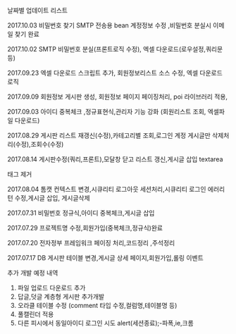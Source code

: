 날짜별 업데이트 리스트

2017.10.03
비밀번호 찾기 SMTP 전송용 bean 계정정보 수정 ,비밀번호 분실시 이메일 찾기 완료

2017.10.02
SMTP 비밀번호 분실(프론트로직 수정), 엑셀 다운로드(로우설정,쿼리문 등) 

2017.09.23
엑셀 다운로드 스크립트 추가, 회원정보리스트 소스 수정, 엑셀 다운로드 로직 

2017.09.09
회원정보 게시판 생성, 회원정보 페이지 페이징처리, poi 라이브러리 적용,

2017.09.03
아이디 중복체크 ,정규표현식,관리자 기능 강화 (회원리스트 조회, 엑셀파일 다운로드)

2017.08.29
게시판 리스트 재갱신(수정),카테고리별 조회,로그인 계정 게시글만 삭제처리(수정),조회수(수정)

2017.08.14
게시판수정(쿼리,프론트),모달창 닫고 리스트 갱신,게시글 삽입 textarea <p>태그 제거

2017.08.04
톰캣 컨텍스트 변경,시큐리티 로그아웃 세션처리,시큐리티 로그인 에러리턴 수정,게시글 삽입, 게시글삭제

2017.07.31
비밀번호 정규식,아이디 중복체크,게시글 삽입

2017.07.29
프로젝트명 수정,회원가입(중복체크,정규식)완료

2017.07.20
전자정부 프레임워크 페이징 처리,코드정리 ,주석정리 

2017.07.17
DB 게시판 테이블 변경,게시글 상세 페이지,회원가입,롤링 이벤트

추가 개발 예정 내역
1. 파일 업로드 다운로드 추가
2. 답글,덧글 계층형 게시판 추가개발
3. 오라클 테이블 수정 (comment 타입 수정,컬럼명,테이블명 등)
4. 풀캘린더 적용
5. 다른 피시에서 동일아이디 로그인 시도  alert(세션종료);-파폭,ie,크롬


